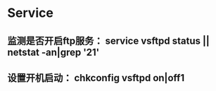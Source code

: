 # Service
## 监测是否开启ftp服务： service vsftpd status || netstat -an|grep '21'
## 设置开机启动： chkconfig vsftpd on|off1